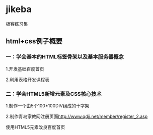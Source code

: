 # jikeba
极客练习集
<h2>html+css例子概要</h2>
<h3>一：学会基本的HTML标签骨架以及基本服务器概念</h3>
<p>1.开发基础百度首页</p>
<p>2.利用表格开发课程表</p>

<h3>二：学会HTML5新增元素及CSS核心技术</h3>
<p>1.制作一个由5个100*100DIV组成的十字架</p>
<p>2.制作青岛家教网注册页面<a href="http://www.qdjj.net/member/register_2.asp">http://www.qdjj.net/member/register_2.asp</a></p>
<p>使用HTML5元素改良百度首页</p>


